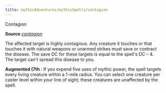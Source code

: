```yaml
---
title: mythicAdventures/mythicSpells/contagion
---
```

Contagion

**Source** [_contagion_](spell_dir/contagion#_contagion)

The affected target is highly contagious. Any creature it touches or that touches it with natural weapons or unarmed strikes must save or contract the disease. The save DC for these targets is equal to the spell's DC – 4. The target can't spread this disease to you.

**Augmented (7th** : If you expend five uses of mythic power, the spell targets every living creature within a 1-mile radius. You can select one creature per caster level within your line of sight; these creatures are unaffected by the spell.

